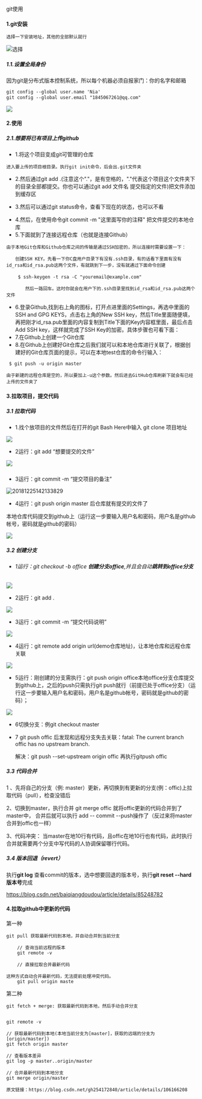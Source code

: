 git使用



#### 1.git安装

```markdown
选择一下安装地址，其他的全部默认就行
```

![选择](D:\03-笔记\img\微信截图_20210401194408.png)



##### 1.1.设置全局身份

因为git是分布式版本控制系统，所以每个机器必须自报家门：你的名字和邮箱

```markdown
git config --global user.name 'Nia'
git config --global user.email "1845067261@qq.com"
```

![](D:\03-笔记\img\微信截图_20210401195312.png)



#### 2.使用



##### 2.1.想要将已有项目上传github



- 1.将这个项目变成git可管理的仓库

```mark
进入要上传的项目根目录。执行git init命令，后会出.git文件夹
```

- 2.然后通过git add .(注意这个"."，是有空格的，"."代表这个项目这个文件夹下的目录全部都提交。你也可以通过git add 文件名  提交指定的文件)把文件添加到缓存区



- 3.然后可以通过git status命令，查看下现在的状态，也可以不看

* 4.然后，在使用命令git commit -m "这里面写你的注释"  把文件提交的本地仓库
* 5.下面就到了连接远程仓库（也就是连接Github）

```mariadb
由于本地Git仓库和Github仓库之间的传输是通过SSH加密的，所以连接时需要设置一下：

　　创建SSH KEY。先看一下你C盘用户目录下有没有.ssh目录，有的话看下里面有没有id_rsa和id_rsa.pub这两个文件，有就跳到下一步，没有就通过下面命令创建

　　 $ ssh-keygen -t rsa -C "youremail@example.com"

       然后一路回车。这时你就会在用户下的.ssh目录里找到id_rsa和id_rsa.pub这两个文件  
```



* 6.登录Github,找到右上角的图标，打开点进里面的Settings，再选中里面的SSH and GPG KEYS，点击右上角的New  SSH key，然后Title里面随便填，再把刚才id_rsa.pub里面的内容复制到Title下面的Key内容框里面，最后点击Add SSH  key，这样就完成了SSH Key的加密。具体步骤也可看下面：
* 7.在Github上创建一个Git仓库
* 8.在Github上创建好Git仓库之后我们就可以和本地仓库进行关联了，根据创建好的Git仓库页面的提示，可以在本地test仓库的命令行输入：

```ma
 $ git push -u origin master

由于新建的远程仓库是空的，所以要加上-u这个参数。然后进去GitHub仓库刷新下就会有已经上传的文件夹了
```



#### 3.拉取项目，提交代码



##### 3.1 拉取代码

* 1.找个放项目的文件然后在打开的git Bash Here中输入 git clone 项目地址

![](F:\02_gitWorkspace\02-white-jotter-blog\my_white_jotter_blog\img\20181225134718964.png)

* 2运行：git add  “想要提交的文件”

![](F:\02_gitWorkspace\02-white-jotter-blog\my_white_jotter_blog\img\20181225142121411.png)

##### 

* 3运行：git commit -m “提交项目的备注”

![]()![20181225142133829](F:\02_gitWorkspace\02-white-jotter-blog\my_white_jotter_blog\img\20181225142133829.png)



* 4运行：git push origin master 后仓库就有提交的文件了

 本地仓库代码提交到github上（运行这一步要输入用户名和密码，用户名是github帐号，密码就是github的密码）

![](F:\02_gitWorkspace\02-white-jotter-blog\my_white_jotter_blog\img\20181225142204813.png)



##### 3.2 **创建分支**

- ###### 1运行：git checkout -b office **创建分支office**,并且会自动**跳转到office分支**

![](F:\02_gitWorkspace\02-white-jotter-blog\my_white_jotter_blog\img\20181225142824111.png)

- 2运行：git add .

![](F:\02_gitWorkspace\02-white-jotter-blog\my_white_jotter_blog\img\20181225144503117.png)

- 3运行：git commit -m “提交代码说明”

![](F:\02_gitWorkspace\02-white-jotter-blog\my_white_jotter_blog\img\20181225144512705.png)

- 4运行：git remote add origin url(demo仓库地址)，让本地仓库和远程仓库关联

![](F:\02_gitWorkspace\02-white-jotter-blog\my_white_jotter_blog\img\20181225144600300.png)

- 5运行：刚创建的分支需执行：git push origin office本地office分支仓库提交到github上，之后的push只需执行git push就行（前提已处于office分支）（运行这一步要输入用户名和密码，用户名是github帐号，密码就是github的密码）；

![](F:\02_gitWorkspace\02-white-jotter-blog\my_white_jotter_blog\img\20181225144722929.png)

* 6切换分支：例git checkout master



* 7 git push offic 后发现和远程分支失去关联：fatal: The current branch offic has no upstream branch.

  解决：git push --set-upstream origin offic 再执行gitpush offic



##### 3.3 代码合并



1 、先将自己的分支（例: master）更新，再切换到有更新的分支(例：offic)上拉取代码（pull），检查没错后

2、切换到master，执行合并 git merge offic 就将offic更新的代码合并到了master中， 合并后就可以执行 add -- commit --push操作了（反过来将master合并到offic也一样）

3、代码冲突： 当master在地10行有代码，且offic在地10行也有代码，此时执行合并就需要两个分支中写代码的人协调保留哪行代码。

##### 3.4 版本回退（revert）

执行**git log** 查看commit的版本，选中想要回退的版本号，执行**git reset --hard 版本号**完成





https://blog.csdn.net/baiqiangdoudou/article/details/85248782



#### 4.拉取github中更新的代码

第一种

```ma
git pull 获取最新代码到本地，并自动合并到当前分支

    // 查询当前远程的版本
    git remote -v
     
    // 直接拉取合并最新代码
    
这种方式自动合并最新代码，无法提前处理冲突代码。    	
    git pull origin maste
```

第二种

```ma
git fetch + merge: 获取最新代码到本地，然后手动合并分支


git remote -v
 
// 获取最新代码到本地(本地当前分支为[master]，获取的远端的分支为[origin/master])
git fetch origin master 
 
// 查看版本差异
git log -p master..origin/master
 
// 合并最新代码到本地分支
git merge origin/master

原文链接：https://blog.csdn.net/gh254172840/article/details/106166208
```

